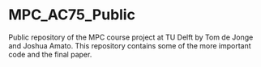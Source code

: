 # MPC_AC75_Public
Public repository of the MPC course project at TU Delft by Tom de Jonge and Joshua Amato. This repository contains some of the more important code and the final paper.
